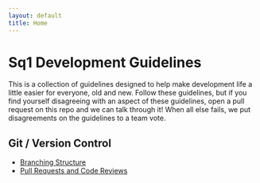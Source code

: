 ```yaml
---
layout: default
title: Home
---
```


# Sq1 Development Guidelines

This is a collection of guidelines designed to help make development life a
little easier for everyone, old and new. Follow these guidelines, but if you
find yourself disagreeing with an aspect of these guidelines, open a pull
request on this repo and we can talk through it! When all else fails, we put
disagreements on the guidelines to a team vote.

## Git / Version Control
- [Branching Structure](/Branching-Structure)
- [Pull Requests and Code Reviews](/Code-Requests-and-Code-Reviews.md)

